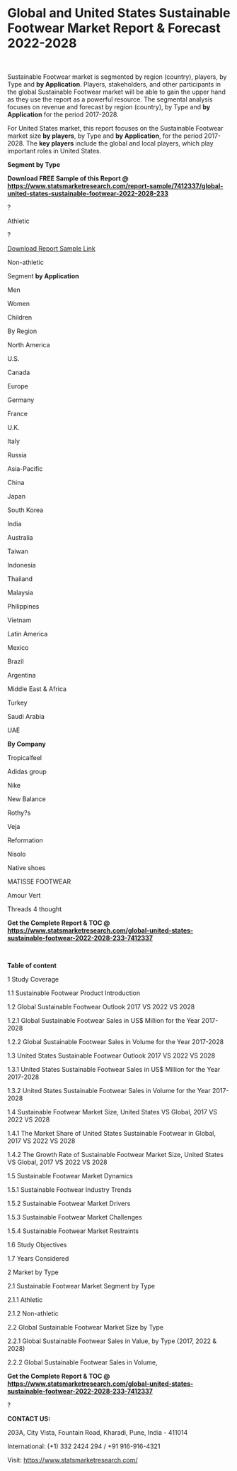 <h1>Global and United States Sustainable Footwear Market Report & Forecast 2022-2028</h1><br/><p>Sustainable Footwear market is segmented by region (country), players, by Type and <strong>by Application</strong>. Players, stakeholders, and other participants in the global Sustainable Footwear market will be able to gain the upper hand as they use the report as a powerful resource. The segmental analysis focuses on revenue and forecast by region (country), by Type and <strong>by Application</strong> for the period 2017-2028.</p>
 
 
 
 <p>For United States market, this report focuses on the Sustainable Footwear market size <strong>by players</strong>, by Type and <strong>by Application</strong>, for the period 2017-2028. The <strong>key players</strong> include the global and local players, which play important roles in United States.</p>
 
 
 
 <p><strong>Segment by Type</strong></p>
 
 
 
 <div><b>Download FREE Sample of this Report @ <a href="https://www.statsmarketresearch.com/download-free-sample/7412337/global-united-states-sustainable-footwear-2022-2028-233">https://www.statsmarketresearch.com/report-sample/7412337/global-united-states-sustainable-footwear-2022-2028-233</a></b></div>
 
 
 
 <p>? </p>
 
 
 
 <p>Athletic</p>
 
 
 
 <p>? </p>
 
 
 
 <p><a href="https://www.statsmarketresearch.com/download-free-sample/7412337/global-united-states-sustainable-footwear-2022-2028-233">Download Report Sample Link</a></p>
 
 
 
 <p>Non-athletic</p>
 
 
 
 <p>Segment <strong>by Application</strong></p>
 
 
 
 <p>Men</p>
 
 
 
 <p>Women</p>
 
 
 
 <p>Children</p>
 
 
 
 <p>By Region</p>
 
 
 
 <p>North America</p>
 
 
 
 <p>U.S.</p>
 
 
 
 <p>Canada</p>
 
 
 
 <p>Europe</p>
 
 
 
 <p>Germany</p>
 
 
 
 <p>France</p>
 
 
 
 <p>U.K.</p>
 
 
 
 <p>Italy</p>
 
 
 
 <p>Russia</p>
 
 
 
 <p>Asia-Pacific</p>
 
 
 
 <p>China</p>
 
 
 
 <p>Japan</p>
 
 
 
 <p>South Korea</p>
 
 
 
 <p>India</p>
 
 
 
 <p>Australia</p>
 
 
 
 <p>Taiwan</p>
 
 
 
 <p>Indonesia</p>
 
 
 
 <p>Thailand</p>
 
 
 
 <p>Malaysia</p>
 
 
 
 <p>Philippines</p>
 
 
 
 <p>Vietnam</p>
 
 
 
 <p>Latin America</p>
 
 
 
 <p>Mexico</p>
 
 
 
 <p>Brazil</p>
 
 
 
 <p>Argentina</p>
 
 
 
 <p>Middle East & Africa</p>
 
 
 
 <p>Turkey</p>
 
 
 
 <p>Saudi Arabia</p>
 
 
 
 <p>UAE</p>
 
 
 
 <p><strong>By Company</strong></p>
 
 
 
 <p>Tropicalfeel</p>
 
 
 
 <p>Adidas group</p>
 
 
 
 <p>Nike</p>
 
 
 
 <p>New Balance</p>
 
 
 
 <p>Rothy?s</p>
 
 
 
 <p>Veja</p>
 
 
 
 <p>Reformation</p>
 
 
 
 <p>Nisolo</p>
 
 
 
 <p>Native shoes</p>
 
 
 
 <p>MATISSE FOOTWEAR</p>
 
 
 
 <p>Amour Vert</p>
 
 
 
 <p>Threads 4 thought</p>
 
 
 
 <div><b>Get the Complete Report & TOC @ <a href="https://www.statsmarketresearch.com/global-united-states-sustainable-footwear-2022-2028-233-7412337">https://www.statsmarketresearch.com/global-united-states-sustainable-footwear-2022-2028-233-7412337</a></b></div>
 
 
 
 <p><br />
 
 <b>Table of content</b></p>
 
 
 
 <p>1 Study Coverage<br />
 
 1.1 Sustainable Footwear Product Introduction<br />
 
 1.2 Global Sustainable Footwear Outlook 2017 VS 2022 VS 2028<br />
 
 1.2.1 Global Sustainable Footwear Sales in US$ Million for the Year 2017-2028<br />
 
 1.2.2 Global Sustainable Footwear Sales in Volume for the Year 2017-2028<br />
 
 1.3 United States Sustainable Footwear Outlook 2017 VS 2022 VS 2028<br />
 
 1.3.1 United States Sustainable Footwear Sales in US$ Million for the Year 2017-2028<br />
 
 1.3.2 United States Sustainable Footwear Sales in Volume for the Year 2017-2028<br />
 
 1.4 Sustainable Footwear Market Size, United States VS Global, 2017 VS 2022 VS 2028<br />
 
 1.4.1 The Market Share of United States Sustainable Footwear in Global, 2017 VS 2022 VS 2028<br />
 
 1.4.2 The Growth Rate of Sustainable Footwear Market Size, United States VS Global, 2017 VS 2022 VS 2028<br />
 
 1.5 Sustainable Footwear Market Dynamics<br />
 
 1.5.1 Sustainable Footwear Industry Trends<br />
 
 1.5.2 Sustainable Footwear Market Drivers<br />
 
 1.5.3 Sustainable Footwear Market Challenges<br />
 
 1.5.4 Sustainable Footwear Market Restraints<br />
 
 1.6 Study Objectives<br />
 
 1.7 Years Considered<br />
 
 2 Market by Type<br />
 
 2.1 Sustainable Footwear Market Segment by Type<br />
 
 2.1.1 Athletic<br />
 
 2.1.2 Non-athletic<br />
 
 2.2 Global Sustainable Footwear Market Size by Type<br />
 
 2.2.1 Global Sustainable Footwear Sales in Value, by Type (2017, 2022 & 2028)<br />
 
 2.2.2 Global Sustainable Footwear Sales in Volume,</p>
 
 
 
 <div><b>Get the Complete Report & TOC @ <a href="https://www.statsmarketresearch.com/global-united-states-sustainable-footwear-2022-2028-233-7412337">https://www.statsmarketresearch.com/global-united-states-sustainable-footwear-2022-2028-233-7412337</a></b></div>
 
 
 
 <p>? </p>
 
 
 
 <p><b>CONTACT US:</b><br />
 
 203A, City Vista, Fountain Road, Kharadi, Pune, India - 411014<br />
 
 International: (+1) 332 2424 294 / +91 916-916-4321<br />
 
 Visit: <a href="https://www.statsmarketresearch.com/">https://www.statsmarketresearch.com/</a></p>